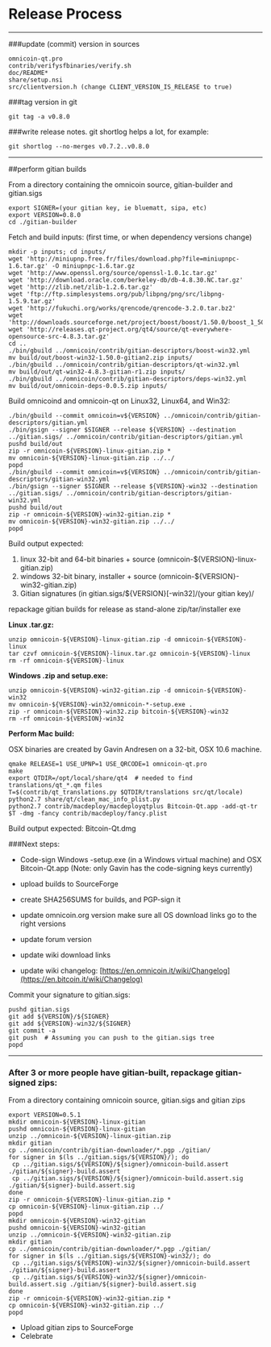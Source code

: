 Release Process
====================

* * *

###update (commit) version in sources


	omnicoin-qt.pro
	contrib/verifysfbinaries/verify.sh
	doc/README*
	share/setup.nsi
	src/clientversion.h (change CLIENT_VERSION_IS_RELEASE to true)

###tag version in git

	git tag -a v0.8.0

###write release notes. git shortlog helps a lot, for example:

	git shortlog --no-merges v0.7.2..v0.8.0

* * *

##perform gitian builds

 From a directory containing the omnicoin source, gitian-builder and gitian.sigs
  
	export SIGNER=(your gitian key, ie bluematt, sipa, etc)
	export VERSION=0.8.0
	cd ./gitian-builder

 Fetch and build inputs: (first time, or when dependency versions change)

	mkdir -p inputs; cd inputs/
	wget 'http://miniupnp.free.fr/files/download.php?file=miniupnpc-1.6.tar.gz' -O miniupnpc-1.6.tar.gz
	wget 'http://www.openssl.org/source/openssl-1.0.1c.tar.gz'
	wget 'http://download.oracle.com/berkeley-db/db-4.8.30.NC.tar.gz'
	wget 'http://zlib.net/zlib-1.2.6.tar.gz'
	wget 'ftp://ftp.simplesystems.org/pub/libpng/png/src/libpng-1.5.9.tar.gz'
	wget 'http://fukuchi.org/works/qrencode/qrencode-3.2.0.tar.bz2'
	wget 'http://downloads.sourceforge.net/project/boost/boost/1.50.0/boost_1_50_0.tar.bz2'
	wget 'http://releases.qt-project.org/qt4/source/qt-everywhere-opensource-src-4.8.3.tar.gz'
	cd ..
	./bin/gbuild ../omnicoin/contrib/gitian-descriptors/boost-win32.yml
	mv build/out/boost-win32-1.50.0-gitian2.zip inputs/
	./bin/gbuild ../omnicoin/contrib/gitian-descriptors/qt-win32.yml
	mv build/out/qt-win32-4.8.3-gitian-r1.zip inputs/
	./bin/gbuild ../omnicoin/contrib/gitian-descriptors/deps-win32.yml
	mv build/out/omnicoin-deps-0.0.5.zip inputs/

 Build omnicoind and omnicoin-qt on Linux32, Linux64, and Win32:
  
	./bin/gbuild --commit omnicoin=v${VERSION} ../omnicoin/contrib/gitian-descriptors/gitian.yml
	./bin/gsign --signer $SIGNER --release ${VERSION} --destination ../gitian.sigs/ ../omnicoin/contrib/gitian-descriptors/gitian.yml
	pushd build/out
	zip -r omnicoin-${VERSION}-linux-gitian.zip *
	mv omnicoin-${VERSION}-linux-gitian.zip ../../
	popd
	./bin/gbuild --commit omnicoin=v${VERSION} ../omnicoin/contrib/gitian-descriptors/gitian-win32.yml
	./bin/gsign --signer $SIGNER --release ${VERSION}-win32 --destination ../gitian.sigs/ ../omnicoin/contrib/gitian-descriptors/gitian-win32.yml
	pushd build/out
	zip -r omnicoin-${VERSION}-win32-gitian.zip *
	mv omnicoin-${VERSION}-win32-gitian.zip ../../
	popd

  Build output expected:

  1. linux 32-bit and 64-bit binaries + source (omnicoin-${VERSION}-linux-gitian.zip)
  2. windows 32-bit binary, installer + source (omnicoin-${VERSION}-win32-gitian.zip)
  3. Gitian signatures (in gitian.sigs/${VERSION}[-win32]/(your gitian key)/

repackage gitian builds for release as stand-alone zip/tar/installer exe

**Linux .tar.gz:**

	unzip omnicoin-${VERSION}-linux-gitian.zip -d omnicoin-${VERSION}-linux
	tar czvf omnicoin-${VERSION}-linux.tar.gz omnicoin-${VERSION}-linux
	rm -rf omnicoin-${VERSION}-linux

**Windows .zip and setup.exe:**

	unzip omnicoin-${VERSION}-win32-gitian.zip -d omnicoin-${VERSION}-win32
	mv omnicoin-${VERSION}-win32/omnicoin-*-setup.exe .
	zip -r omnicoin-${VERSION}-win32.zip bitcoin-${VERSION}-win32
	rm -rf omnicoin-${VERSION}-win32

**Perform Mac build:**

  OSX binaries are created by Gavin Andresen on a 32-bit, OSX 10.6 machine.

	qmake RELEASE=1 USE_UPNP=1 USE_QRCODE=1 omnicoin-qt.pro
	make
	export QTDIR=/opt/local/share/qt4  # needed to find translations/qt_*.qm files
	T=$(contrib/qt_translations.py $QTDIR/translations src/qt/locale)
	python2.7 share/qt/clean_mac_info_plist.py
	python2.7 contrib/macdeploy/macdeployqtplus Bitcoin-Qt.app -add-qt-tr $T -dmg -fancy contrib/macdeploy/fancy.plist

 Build output expected: Bitcoin-Qt.dmg

###Next steps:

* Code-sign Windows -setup.exe (in a Windows virtual machine) and
  OSX Bitcoin-Qt.app (Note: only Gavin has the code-signing keys currently)

* upload builds to SourceForge

* create SHA256SUMS for builds, and PGP-sign it

* update omnicoin.org version
  make sure all OS download links go to the right versions

* update forum version

* update wiki download links

* update wiki changelog: [https://en.omnicoin.it/wiki/Changelog](https://en.bitcoin.it/wiki/Changelog)

Commit your signature to gitian.sigs:

	pushd gitian.sigs
	git add ${VERSION}/${SIGNER}
	git add ${VERSION}-win32/${SIGNER}
	git commit -a
	git push  # Assuming you can push to the gitian.sigs tree
	popd

-------------------------------------------------------------------------

### After 3 or more people have gitian-built, repackage gitian-signed zips:

From a directory containing omnicoin source, gitian.sigs and gitian zips

	export VERSION=0.5.1
	mkdir omnicoin-${VERSION}-linux-gitian
	pushd omnicoin-${VERSION}-linux-gitian
	unzip ../omnicoin-${VERSION}-linux-gitian.zip
	mkdir gitian
	cp ../omnicoin/contrib/gitian-downloader/*.pgp ./gitian/
	for signer in $(ls ../gitian.sigs/${VERSION}/); do
	 cp ../gitian.sigs/${VERSION}/${signer}/omnicoin-build.assert ./gitian/${signer}-build.assert
	 cp ../gitian.sigs/${VERSION}/${signer}/omnicoin-build.assert.sig ./gitian/${signer}-build.assert.sig
	done
	zip -r omnicoin-${VERSION}-linux-gitian.zip *
	cp omnicoin-${VERSION}-linux-gitian.zip ../
	popd
	mkdir omnicoin-${VERSION}-win32-gitian
	pushd omnicoin-${VERSION}-win32-gitian
	unzip ../omnicoin-${VERSION}-win32-gitian.zip
	mkdir gitian
	cp ../omnicoin/contrib/gitian-downloader/*.pgp ./gitian/
	for signer in $(ls ../gitian.sigs/${VERSION}-win32/); do
	 cp ../gitian.sigs/${VERSION}-win32/${signer}/omnicoin-build.assert ./gitian/${signer}-build.assert
	 cp ../gitian.sigs/${VERSION}-win32/${signer}/omnicoin-build.assert.sig ./gitian/${signer}-build.assert.sig
	done
	zip -r omnicoin-${VERSION}-win32-gitian.zip *
	cp omnicoin-${VERSION}-win32-gitian.zip ../
	popd

- Upload gitian zips to SourceForge
- Celebrate 
